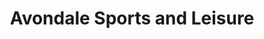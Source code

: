 ---
title: "Avondale Sports and Leisure"
url: /rathdrum/avondale-sports-and-leisure/
shop: Sport
---